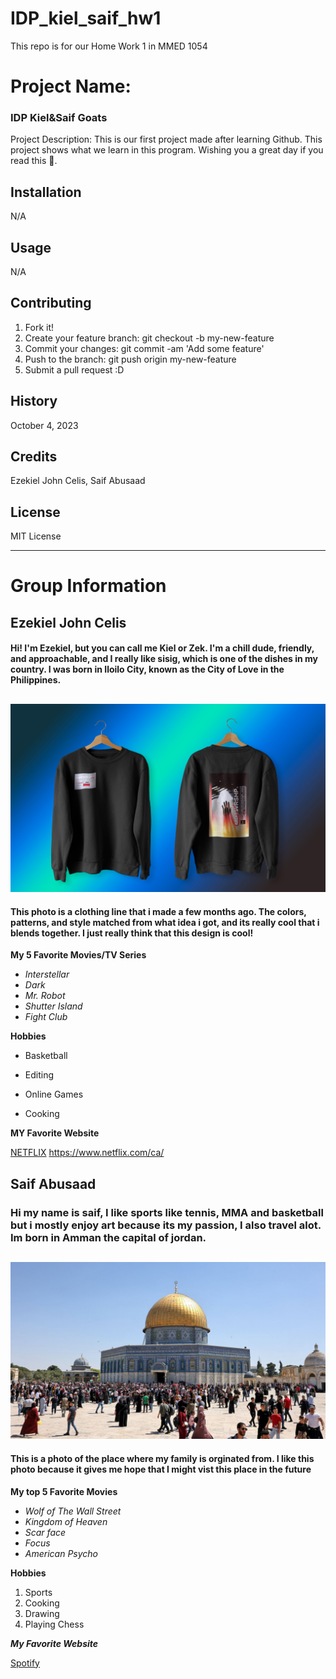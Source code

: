 # IDP_kiel_saif_hw1
This repo is for our Home Work 1 in MMED 1054

# Project Name:  
### IDP Kiel&Saif Goats 

Project Description: This is our first project made after learning Github. This project shows what we learn in this program. Wishing you a great day if you read this 🦾.

## Installation 

N/A

## Usage 

N/A

## Contributing

1. Fork it!
2. Create your feature branch: git checkout -b my-new-feature
3. Commit your changes: git commit -am 'Add some feature'
4. Push to the branch: git push origin my-new-feature
5. Submit a pull request :D

## History

October 4, 2023

## Credits 

Ezekiel John Celis, Saif Abusaad

## License 

MIT License


---


# Group Information

## Ezekiel John Celis

#### Hi! I'm Ezekiel, but you can call me Kiel or Zek. I'm a chill dude, friendly, and approachable, and I really like sisig, which is one of the dishes in my country. I was born in Iloilo City, known as the City of Love in the Philippines.

##

![DescribeThis](images/cloth.jpg)

#### This photo is a clothing line that i made a few months ago. The colors, patterns, and style matched from what idea i got, and its really cool that i blends together. I just really think that this design is cool!

**My 5 Favorite Movies/TV Series**

* *Interstellar*
* *Dark*
* *Mr. Robot*
* *Shutter Island*
* *Fight Club*


__Hobbies__

- Basketball 
+ Editing 
- Online Games
* Cooking 

**MY Favorite Website**

[NETFLIX](www.netflix.com)
https://www.netflix.com/ca/

##
##

## Saif Abusaad

### Hi my name is saif, I like sports like tennis, MMA and basketball but i mostly enjoy art because its my passion, I also travel alot. Im born in Amman the capital of jordan. 

##

![DescribeThis](images/jerusalem.jpg)

#### This is a photo of the place where my family is orginated from. I like this photo because it gives me hope that I might vist this place in the future

**My top 5 Favorite Movies**

* *Wolf of The Wall Street*
* *Kingdom of Heaven*
* *Scar face*
* *Focus*
* *American Psycho*

__Hobbies__

1. Sports
2. Cooking
3. Drawing 
4. Playing Chess

***My Favorite Website***

[Spotify](www.spotify.com)